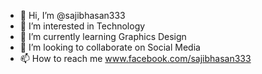 - 👋 Hi, I’m @sajibhasan333
- 👀 I’m interested in Technology
- 🌱 I’m currently learning Graphics Design
- 💞️ I’m looking to collaborate on Social Media
- 📫 How to reach me www.facebook.com/sajibhasan333

<!---
sajibhasan333/sajibhasan333 is a ✨ special ✨ repository because its `README.md` (this file) appears on your GitHub profile.
You can click the Preview link to take a look at your changes.
--->
